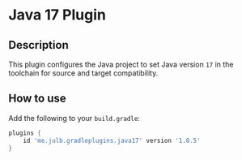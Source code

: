 # Java 17 Plugin

## Description

This plugin configures the Java project to set Java version `17` in the toolchain for source and target compatibility.

## How to use

Add the following to your `build.gradle`:

```groovy
plugins {
    id 'me.julb.gradleplugins.java17' version '1.0.5'
}
```
